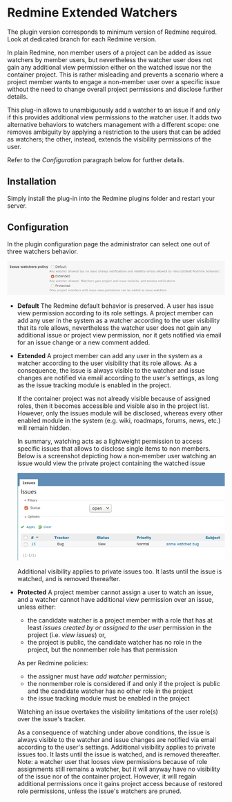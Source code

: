 # Redmine Extended Watchers

The plugin version corresponds to minimum version of Redmine required. Look at dedicated branch for each Redmine version.

In plain Redmine, non member users of a project can be added as issue watchers by member users, but nevertheless the watcher user does not gain any additional view permission either on the watched issue  nor the container project. This is rather misleading and prevents a scenario where a project member wants to engage a non-member user over a specific issue without the need to change overall project permissions and disclose further details.

This plug-in allows to unambiguously add a watcher to an issue if and only if this provides additional view permissions to the watcher user. It adds two alternative behaviors to watchers management with a different scope: one removes ambiguity by applying a restriction to the users that can be added as watchers; the other, instead, extends the visibility permissions of the user.

Refer to the *Configuration* paragraph below for further details.

## Installation

Simply install the plug-in into the Redmine plugins folder and restart your server.

## Configuration

In the plugin configuration page the administrator can select one out of three watchers behavior.

![plugin configuration](screenshots/plugin_config.png) 

* **Default**
  The Redmine default behavior is preserved. A user has issue view permission according to its role settings. A project member can add any user in the system as a watcher according to the user visibility that its role allows, nevertheless the watcher user does not gain any additional issue or project view permission, nor it gets notified via email for an issue change or a new comment added.
  
* **Extended**
  A project member can add any user in the system as a watcher according to the user visibility that its role allows. As a consequence, the issue is always visible to the watcher and issue changes are notified via email according to the user's settings, as long as the issue tracking module is enabled in the project. 
  
  If the container project was not already visible because of assigned roles, then it becomes accessible and visible also in the project list. However, only the issues module will be disclosed, whereas every other enabled module in the system (e.g. wiki, roadmaps, forums, news, etc.) will remain hidden.
  
  In summary, watching acts as a lightweight permission to access specific issues that allows to disclose single items to non members. Below is a screenshot depicting how a non-member user watching an issue would view the private project containing the watched issue
  
  ![watcher project view](screenshots/watcher_view.png)
  
  
  Additional visibility applies to private issues too. It lasts until the issue is watched, and is removed thereafter.
  
* **Protected**
  A project member cannot assign a user to watch an issue, and a watcher cannot have additional view permission over an issue, unless either: 

  * the candidate watcher is a project member with a role that has at least *issues created by or assigned to the user* permission in the project (i.e. *view issues*) or,
  * the project is public, the candidate watcher has no role in the project, but the nonmember role has that permission

  As per Redmine policies:

  * the assigner must have *add watcher* permission; 
  * the nonmember role is considered if and only if the project is public and the candidate watcher has no other role in the project
  * the issue tracking module must be enabled in the project
  
  Watching an issue overtakes the visibility limitations of the user role(s) over the issue's tracker.
  
  As a consequence of watching under above conditions, the issue is always visible to the watcher and issue changes are notified via email according to the user's settings.
  Additional visibility applies to private issues too. It lasts until the issue is watched, and is removed thereafter.
  Note: a watcher user that looses view permissions because of role assignments still remains a watcher, but it will anyway have no visibility of the issue nor of the container project. However, it will regain additional permissions once it gains project access because of restored role permissions, unless the issue's watchers are pruned.